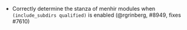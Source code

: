 - Correctly determine the stanza of menhir modules when `(include_subdirs
  qualified)` is enabled (@rgrinberg, #8949, fixes #7610)
